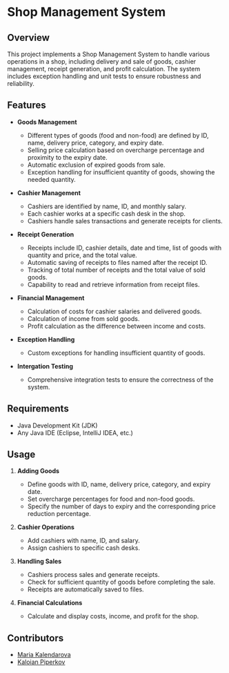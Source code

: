 # Shop Management System

## Overview

This project implements a Shop Management System to handle various operations in a shop, including delivery and sale of goods, cashier management, receipt generation, and profit calculation. 
The system includes exception handling and unit tests to ensure robustness and reliability.

## Features

- **Goods Management**
  - Different types of goods (food and non-food) are defined by ID, name, delivery price, category, and expiry date.
  - Selling price calculation based on overcharge percentage and proximity to the expiry date.
  - Automatic exclusion of expired goods from sale.
  - Exception handling for insufficient quantity of goods, showing the needed quantity.
  
- **Cashier Management**
  - Cashiers are identified by name, ID, and monthly salary.
  - Each cashier works at a specific cash desk in the shop.
  - Cashiers handle sales transactions and generate receipts for clients.

- **Receipt Generation**
  - Receipts include ID, cashier details, date and time, list of goods with quantity and price, and the total value.
  - Automatic saving of receipts to files named after the receipt ID.
  - Tracking of total number of receipts and the total value of sold goods.
  - Capability to read and retrieve information from receipt files.

- **Financial Management**
  - Calculation of costs for cashier salaries and delivered goods.
  - Calculation of income from sold goods.
  - Profit calculation as the difference between income and costs.

- **Exception Handling**
  - Custom exceptions for handling insufficient quantity of goods.

- **Intergation Testing**
  - Comprehensive integration tests to ensure the correctness of the system.

## Requirements

- Java Development Kit (JDK)
- Any Java IDE (Eclipse, IntelliJ IDEA, etc.)

## Usage

1. **Adding Goods**
   - Define goods with ID, name, delivery price, category, and expiry date.
   - Set overcharge percentages for food and non-food goods.
   - Specify the number of days to expiry and the corresponding price reduction percentage.

2. **Cashier Operations**
   - Add cashiers with name, ID, and salary.
   - Assign cashiers to specific cash desks.

3. **Handling Sales**
   - Cashiers process sales and generate receipts.
   - Check for sufficient quantity of goods before completing the sale.
   - Receipts are automatically saved to files.

4. **Financial Calculations**
   - Calculate and display costs, income, and profit for the shop.

## Contributors

- [Maria Kalendarova](https://github.com/mariakalendarova)
- [Kaloian Piperkov](https://github.com/KaloianPiperkov)
